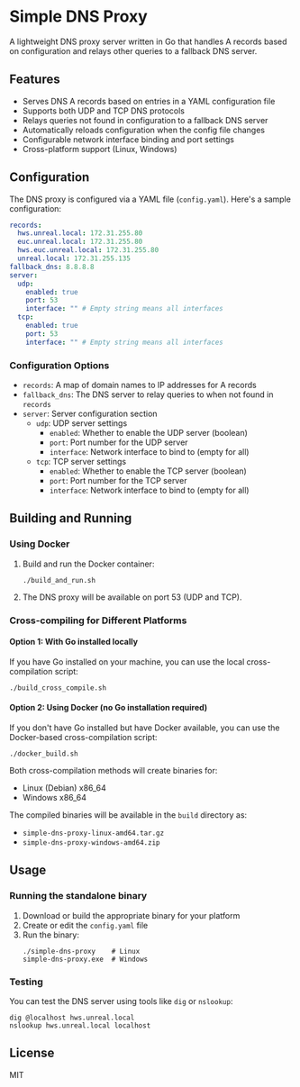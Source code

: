 # Simple DNS Proxy

A lightweight DNS proxy server written in Go that handles A records based on configuration and relays other queries to a fallback DNS server.

## Features

- Serves DNS A records based on entries in a YAML configuration file
- Supports both UDP and TCP DNS protocols
- Relays queries not found in configuration to a fallback DNS server
- Automatically reloads configuration when the config file changes
- Configurable network interface binding and port settings
- Cross-platform support (Linux, Windows)

## Configuration

The DNS proxy is configured via a YAML file (`config.yaml`). Here's a sample configuration:

```yaml
records:
  hws.unreal.local: 172.31.255.80
  euc.unreal.local: 172.31.255.80
  hws.euc.unreal.local: 172.31.255.80
  unreal.local: 172.31.255.135
fallback_dns: 8.8.8.8
server:
  udp:
    enabled: true
    port: 53
    interface: "" # Empty string means all interfaces
  tcp:
    enabled: true
    port: 53
    interface: "" # Empty string means all interfaces
```

### Configuration Options

- `records`: A map of domain names to IP addresses for A records
- `fallback_dns`: The DNS server to relay queries to when not found in `records`
- `server`: Server configuration section
  - `udp`: UDP server settings
    - `enabled`: Whether to enable the UDP server (boolean)
    - `port`: Port number for the UDP server
    - `interface`: Network interface to bind to (empty for all)
  - `tcp`: TCP server settings
    - `enabled`: Whether to enable the TCP server (boolean) 
    - `port`: Port number for the TCP server
    - `interface`: Network interface to bind to (empty for all)

## Building and Running

### Using Docker

1. Build and run the Docker container:
   ```
   ./build_and_run.sh
   ```

2. The DNS proxy will be available on port 53 (UDP and TCP).

### Cross-compiling for Different Platforms

#### Option 1: With Go installed locally

If you have Go installed on your machine, you can use the local cross-compilation script:

```
./build_cross_compile.sh
```

#### Option 2: Using Docker (no Go installation required)

If you don't have Go installed but have Docker available, you can use the Docker-based cross-compilation script:

```
./docker_build.sh
```

Both cross-compilation methods will create binaries for:
- Linux (Debian) x86_64
- Windows x86_64

The compiled binaries will be available in the `build` directory as:
- `simple-dns-proxy-linux-amd64.tar.gz`
- `simple-dns-proxy-windows-amd64.zip`

## Usage

### Running the standalone binary

1. Download or build the appropriate binary for your platform
2. Create or edit the `config.yaml` file
3. Run the binary:
   ```
   ./simple-dns-proxy    # Linux
   simple-dns-proxy.exe  # Windows
   ```

### Testing

You can test the DNS server using tools like `dig` or `nslookup`:

```
dig @localhost hws.unreal.local
nslookup hws.unreal.local localhost
```

## License

MIT
